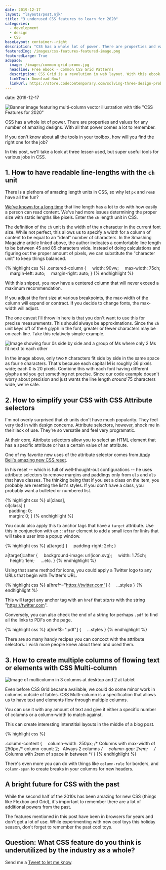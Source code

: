```yaml
---
date: 2019-12-17
layout: "layouts/post.njk"
title: "3 underused CSS features to learn for 2020"
categories:
  - development
  - design
  - CSS
baseLayout: container--right
description: "CSS has a whole lot of power. There are properties and values for any number of amazing designs. With all that power comes a lot to remember. If you don't know about all the tools in your toolbox, how will you find the right one for the job? In this post, we'll take a look at three lesser-used, but super useful tools for various jobs in CSS."
featuredImg: /images/css-features-featured-image.png
featuredLarge: True
adSpace: 
  image: /images/common-grid-promo.jpg
  headline: Free ebook - Common CSS Grid Patterns
  description: CSS Grid is a revolution in web layout. With this ebook, I cover 3 design patterns that Grid solves easier, better and more creatively to help push our designs in better directions.
  linkText: Download Now!
  linkUrl: https://store.codecontemporary.com/solving-three-design-problems-with-css-grid/buy
---
```

date: 2019-12-17

![Banner image featuring multi-column vector illustration with title "CSS Features for 2020"](/images/css-features-banner.svg)

CSS has a whole lot of power. There are properties and values for any number of amazing designs. With all that power comes a lot to remember.

If you don't know about all the tools in your toolbox, how will you find the right one for the job?

In this post, we'll take a look at three lesser-used, but super useful tools for various jobs in CSS.

## 1\. How to have readable line-lengths with the `ch` unit

There is a plethora of amazing length units in CSS, so why let `px` and `rem`s have all the fun?

[We've known for a long time](https://www.smashingmagazine.com/2014/09/balancing-line-length-font-size-responsive-web-design/) that line length has a lot to do with how easily a person can read content. We've had more issues determining the proper size with static lengths like pixels. Enter the `ch` length unit in CSS.

The definition of the `ch` unit is the width of the `0` character in the current font size. While not perfect, this allows us to specify a width for a column of content to be equal to an "ideal" number of characters. In the Smashing Magazine article linked above, the author indicates a comfortable line length to be between 45 and 85 characters wide. Instead of doing calculations and figuring out the proper amount of pixels, we can substitute the "character unit" to keep things balanced.

{% highlight css %}
.centered-column {
    width: 90vw;
    max-width: 75ch;
    margin-left: auto;
    margin-right: auto;
}
{% endhighlight %}

With this snippet, you now have a centered column that will never exceed a maximum recommendation.

If you adjust the font size at various breakpoints, the max-width of the column will expand or contract. If you decide to change fonts, the max-width will adjust.

The one caveat I'll throw in here is that you don't want to use this for precise measurements. This should always be approximations. Since the `ch` unit keys off of the `0` glyph in the font, greater or fewer characters may be on each line. Take this relatively simple example.

![Image showing four 0s side by side and a group of Ms where only 2 Ms fit next to each other](/images/ch-warning.svg)

In the image above, only two `M` characters fit side by side in the same space as four `0` characters. That's because each capital M is roughly 36 pixels wide; each 0 is 20 pixels. Combine this with each font having different glyphs and you get something not precise. Since our code example doesn't worry about precision and just wants the line length _around_ 75 characters wide, we're safe.

## 2\. How to simplify your CSS with CSS Attribute selectors

I'm not overly surprised that `ch` units don't have much popularity. They feel very tied in with design concerns. Attribute selectors, however, shock me in their lack of use. They're so versatile and feel very programatic.

At their core, Attribute selectors allow you to select an HTML element that has a specific attribute or has a certain value of an attribute.

One of my favorite new uses of the attribute selector comes from [Andy Bell's amazing new CSS reset](https://hankchizljaw.com/wrote/a-modern-css-reset/).

In his reset -- which is full of well-thought-out configurations -- he uses attribute selectors to remove margins and paddings only from `ul`s and `ol`s that have classes. The thinking being that if you set a class on the item, you probably are resetting the list's styles. If you don't have a class, you probably want a bulleted or numbered list.

{% highlight css %}
ul[class],  
ol[class] {  
   padding: 0;  
   margin: 0;
}
{% endhighlight %}

You could also apply this to anchor tags that have a `target` attribute. Use this in conjunction with an `::after` element to add a small icon for links that will take a user into a popup window.

{% highlight css %}
a[target] {
    padding-right: 2ch;
}

a[target]::after {
    background-image: url(icon.svg);
    width: 1.75ch;
    height: 1em;
    ...etc.
}
{% endhighlight %}

Using that same method for icons, you could apply a Twitter logo to any URLs that begin with Twitter's URL.

{% highlight css %}
a[href^="https://twitter.com"] {
    ...styles
}
{% endhighlight %}

This will target any anchor tag with an `href` that _starts_ with the string "https://twitter.com".

Conversely, you can also check the end of a string for perhaps `.pdf` to find all the links to PDFs on the page.

{% highlight css %}
a[href$=".pdf"] {
    ...styles
}
{% endhighlight %}

There are so many handy recipes you can concoct with the attribute selectors. I wish more people knew about them and used them.

## 3\. How to create multiple columns of flowing text or elements with CSS Multi-column

![Image of multicolumn in 3 columns at desktop and 2 at tablet](/images/multi-column-image.svg)

Even before CSS Grid became available, we could do some minor work in columns outside of tables. CSS Multi-column is a specification that allows us to have text and elements flow through multiple columns.

You can use it with any amount of text and give it either a specific number of columns or a column-width to match against.

This can create interesting interstitial layouts in the middle of a blog post.


{% highlight css %}

.column-content {
    column-width: 250px; /* Columns with max-width of 250px
/*  column-count: 2;   Always 2 columns */
    column-gap: 2rem;     /* Columns with 2rem of space in between */
}
{% endhighlight %}

There's even more you can do with things like `column-rule` for borders, and `column-span` to create breaks in your columns for new headers.

## A bright future for CSS with the past

While the second half of the 2010s has been amazing for new CSS (things like Flexbox and Grid), it's important to remember there are a lot of additional powers from the past.

The features mentioned in this post have been in browsers for years and don't get a lot of use. While experimenting with new cool toys this holiday season, don't forget to remember the past cool toys.

## Question: What CSS feature do you think is underutilized by the industry as a whole?

Send me a [Tweet to let me know](https://twitter.com/intent/tweet?url=https%3A%2F%2Fbryanlrobinson.com%2Fblog%2Fthree-underused-css-features-to-learn-for-2020%2F&text=My%20favorite%20underused%20CSS%20feature%20is%20...).
